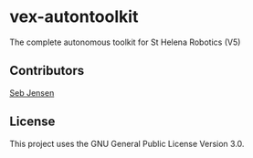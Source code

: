 # vex-autontoolkit
The complete autonomous toolkit for St Helena Robotics (V5)

## Contributors
[Seb Jensen](https://github.com/sebjensen)

## License
This project uses the GNU General Public License Version 3.0.
